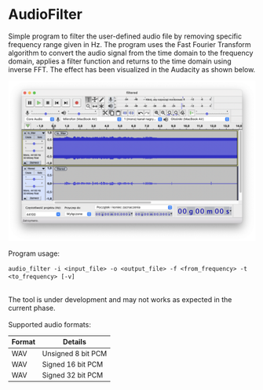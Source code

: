 # AudioFilter

Simple program to filter the user-defined audio file by removing specific frequency range given in Hz.
The program uses the Fast Fourier Transform algorithm to convert the audio signal from the time domain to the frequency domain, applies a filter function and returns to the time domain using inverse FFT.
The effect has been visualized in the Audacity as shown below.

![Result](https://raw.githubusercontent.com/DoxPL/AudioFilter/master/result.png)

Program usage:
```
audio_filter -i <input_file> -o <output_file> -f <from_frequency> -t <to_frequency> [-v]
```
<br />
The tool is under development and may not works as expected in the current phase. <br/><br/>
Supported audio formats:<br />

| Format     | Details |
| ---      | ---       |
| WAV  | Unsigned 8 bit PCM |
| WAV  | Signed 16 bit PCM |
| WAV  | Signed 32 bit PCM |
